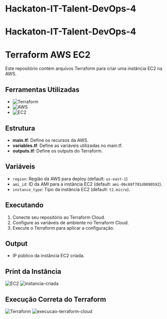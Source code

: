 # Hackaton-IT-Talent-DevOps-4
# Hackaton-IT-Talent-DevOps-4

# Terraform AWS EC2

Este repositório contém arquivos Terraform para criar uma instância EC2 na AWS.

## Ferramentas Utilizadas

- ![Terraform](https://img.shields.io/badge/Terraform-7B42BC?logo=terraform&logoColor=white)
- ![AWS](https://img.shields.io/badge/AWS-232F3E?style=for-the-badge&logo=amazon-aws&logoColor=white)
- ![EC2](https://img.shields.io/badge/EC2-FF9900?style=for-the-badge&logo=amazonec2&logoColor=white)

## Estrutura

- **main.tf**: Define os recursos da AWS.
- **variables.tf**: Define as variáveis utilizadas no main.tf.
- **outputs.tf**: Define os outputs do Terraform.

## Variáveis

- `region`: Região da AWS para deploy (default: `us-east-1`)
- `ami_id`: ID da AMI para a instância EC2 (default: `ami-06c68f701d8090592`).
- `instance_type`: Tipo da instância EC2 (default: `t2.micro`).

## Executando

1. Conecte seu repositório ao Terraform Cloud.
2. Configure as variáveis de ambiente no Terraform Cloud.
3. Execute o Terraform para aplicar a configuração.

## Output

- IP público da instância EC2 criada.

## Print da Instância
![EC2](https://img.shields.io/badge/EC2-FF9900?style=for-the-badge&logo=amazonec2&logoColor=white)
![instancia-criada](https://github.com/user-attachments/assets/3bb051f3-4aef-4dde-b371-207d13275329)



## Execução Correta do Terraform

![Terraform](https://img.shields.io/badge/Terraform-7B42BC?logo=terraform&logoColor=white)
![execucao-terraform-cloud](https://github.com/user-attachments/assets/aeac41e5-e75a-47e3-a2b6-7cfa0c0ca353)




